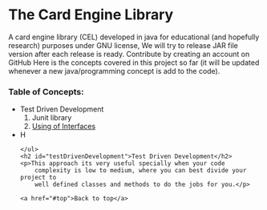 <!DOCTYPE html>
<html lang="en">
<head>
<meta charset="utf-8">
<meta name="viewport" content="width=device-width">
<title>cardEngine/README.md at develop Andy-Baba/cardEngine
	GitHub</title>
<meta name="description"
	content="A card engine developed in java for educational (and hopefully research) purposes under GNU license. Contribute by creating an account on GitHub">
<link rel="search" type="application/opensearchdescription+xml"
	href="/opensearch.xml" title="GitHub">
<link rel="fluid-icon" href="https://github.com/fluidicon.png"
	title="GitHub">

<meta property="og:image"
	content="https://avatars2.githubusercontent.com/u/45416439?s=400&v=4" />
<meta property="og:site_name" content="GitHub" />
<meta property="og:type" content="object" />
<meta property="og:title" content="Andy-Baba/cardEngine" />
<meta property="og:url" content="https://github.com/nlohmann/json" />
<meta property="og:description"
	content="A card engine developed in java for educational (and hopefully research) purposes under GNU license. Contribute by creating an account on GitHub" />

<meta name="selected-link" value="repo_source" data-pjax-transient>

<meta name="octolytics-host" content="collector.githubapp.com" />
<meta name="octolytics-app-id" content="github" />
<meta name="octolytics-event-url"
	content="https://collector.githubapp.com/github-external/browser_event" />
<meta name="octolytics-dimension-region_edge" content="iad" />
<meta name="octolytics-dimension-region_render" content="iad" />
<meta name="analytics-location"
	content="/&lt;user-name&gt;/&lt;repo-name&gt;/blob/show"
	data-pjax-transient="true" />

<meta name="hostname" content="github.com">
<meta name="user-login" content="">

<meta name="go-import"
	content="github.com/Andy-Baba/cardEngine git https://github.com/Andy-Baba/cardEngine.git">

<meta name="octolytics-dimension-user_id" content="45416439" />
<meta name="octolytics-dimension-user_login" content="Andy-Baba" />
<meta name="octolytics-dimension-repository_id" content="" />
<meta name="octolytics-dimension-repository_nwo"
	content="Andy-Baba/cardEngine" />
<meta name="octolytics-dimension-repository_public" content="true" />
<meta name="octolytics-dimension-repository_is_fork" content="false" />
<meta name="octolytics-dimension-repository_network_root_id"
	content="45416439" />
<meta name="octolytics-dimension-repository_network_root_nwo"
	content="Andy-Baba/cardEngine" />
<meta
	name="octolytics-dimension-repository_explore_github_marketplace_ci_cta_shown"
	content="false" />


<link rel="canonical"
	href="https://github.com/Andy-Baba/cardEngine/README.md"
	data-pjax-transient>


<meta name="browser-stats-url"
	content="https://api.github.com/_private/browser/stats">

<meta name="browser-errors-url"
	content="https://api.github.com/_private/browser/errors">

<meta name="theme-color" content="#1e2327">

</head>

<body class="logged-out env-production page-blob">
	<h1 id="top">The Card Engine Library</h1>
	<p>A card engine library (CEL) developed in java for educational
		(and hopefully research) purposes under GNU license, We will try to
		release JAR file version after each release is ready. Contribute by
		creating an account on GitHub Here is the concepts covered in this
		project so far (it will be updated whenever a new java/programming
		concept is add to the code).</p>
	<h3>Table of Concepts:</h3>
	<ul>
		<li>Test Driven Development
			<ol>
				<li>Junit library</li>
				<li><a href="doc/com/andybaba/games/card/Hand.html">Using
						of Interfaces</a></li>
			</ol>
		</li>
		<li>H</li>

	</ul>
	<h2 id="testDrivenDevelopment">Test Driven Development</h2>
	<p>This approach its very useful specially when your code
		complexity is low to medium, where you can best divide your project to
		well defined classes and methods to do the jobs for you.</p>

	<a href="#top">Back to top</a>
</body>
</html>

